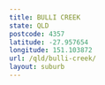 ```yaml
---
title: BULLI CREEK
state: QLD
postcode: 4357
latitude: -27.957654
longitude: 151.103872
url: /qld/bulli-creek/
layout: suburb
---
```

